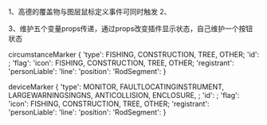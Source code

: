 1、高德的覆盖物与图层鼠标定义事件可同时触发
2、



3、维护五个变量props传递，通过props改变插件显示状态，自己维护一个按钮状态



circumstanceMarker {
  'type':  FISHING, CONSTRUCTION, TREE, OTHER;
  'id': ;
  'flag':
  'icon':  FISHING, CONSTRUCTION, TREE, OTHER;
  'registrant':
  'personLiable':
  'line':
  'position':
  'RodSegment':
}

deviceMarker {
  'type':  MONITOR, FAULTLOCATINGINSTRUMENT, LARGEWARNINGSINGNS, ANTICOLLISION, ENCLOSURE, ;
  'id': ; 
  'flag':
  'icon':  FISHING, CONSTRUCTION, TREE, OTHER;
  'registrant':
  'personLiable':
  'line':
  'position':
  'RodSegment':
}
